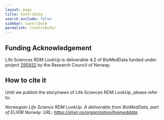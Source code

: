 ```yaml
---
layout: page
title: Contribute
search_exclude: false
sidebar: contribute
permalink: /contribute/
---
```

## Funding Acknowledgement
Life Sciences RDM LookUp is deliverable 4.2 of BioMedData funded under project [295932](https://prosjektbanken.forskningsradet.no/project/FORISS/295932) by the Research Council of Norway.

## How to cite it
Until we publish the story/news of Life Sciences RDM LookUp, please refer to:

<div class="card border-1 my-4">
  <div class="card-body">
    <p class="card-text"><i>Norwegian Life Science RDM LookUp. A deliverable from BioMedData, part of ELIXIR Norway. URL: <a href="https://elixir.no/organization/biomeddata">https://elixir.no/organization/biomeddata</a>.</i></p>
  </div>
</div>
